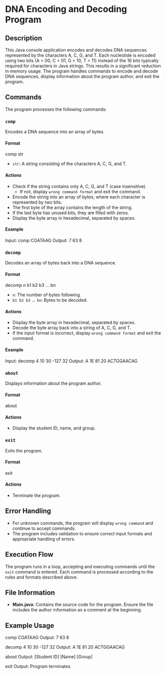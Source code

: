 # DNA Encoding and Decoding Program

## Description
This Java console application encodes and decodes DNA sequences represented by the characters A, C, G, and T. Each nucleotide is encoded using two bits (A = 00, C = 01, G = 10, T = 11) instead of the 16 bits typically required for characters in Java strings. This results in a significant reduction in memory usage. The program handles commands to encode and decode DNA sequences, display information about the program author, and exit the program.

## Commands
The program processes the following commands:

### `comp`
Encodes a DNA sequence into an array of bytes.
#### Format
comp str
- `str`: A string consisting of the characters A, C, G, and T.

#### Actions
- Check if the string contains only A, C, G, and T (case insensitive).
  - If not, display `wrong command format` and exit the command.
- Encode the string into an array of bytes, where each character is represented by two bits.
- The first byte of the array contains the length of the string.
- If the last byte has unused bits, they are filled with zeros.
- Display the byte array in hexadecimal, separated by spaces.

#### Example
Input: comp CGATAAG
Output: 7 63 8

### `decomp`
Decodes an array of bytes back into a DNA sequence.
#### Format
decomp n b1 b2 b3 … bn
- `n`: The number of bytes following.
- `b1 b2 b3 … bn`: Bytes to be decoded.

#### Actions
- Display the byte array in hexadecimal, separated by spaces.
- Decode the byte array back into a string of A, C, G, and T.
- If the input format is incorrect, display `wrong command format` and exit the command.

#### Example
Input: decomp 4 10 30 -127 32
Output: A 1E 81 20
ACTGGAACAG

### `about`
Displays information about the program author.
#### Format
about

#### Actions
- Display the student ID, name, and group.

### `exit`
Exits the program.
#### Format
exit

#### Actions
- Terminate the program.

## Error Handling
- For unknown commands, the program will display `wrong command` and continue to accept commands.
- The program includes validation to ensure correct input formats and appropriate handling of errors.

## Execution Flow
The program runs in a loop, accepting and executing commands until the `exit` command is entered. Each command is processed according to the rules and formats described above.

## File Information
- **Main.java**: Contains the source code for the program. Ensure the file includes the author information as a comment at the beginning.

## Example Usage
comp CGATAAG
Output: 7 63 8

decomp 4 10 30 -127 32
Output: A 1E 81 20
ACTGGAACAG

about
Output: [Student ID] [Name] [Group]

exit
Output: Program terminates
